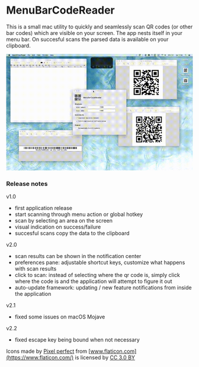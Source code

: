 # MenuBarCodeReader

This is a small mac utility to quickly and seamlessly scan QR codes (or other bar codes) which are visible on your screen. The app nests itself in your menu bar. On succesful scans the parsed data is available on your clipboard.


![Demo](demo.gif)


### Release notes

v1.0
- first application release
- start scanning through menu action or global hotkey
- scan by selecting an area on the screen
- visual indication on success/failure
- succesful scans copy the data to the clipboard

v2.0
- scan results can be shown in the notification center
- preferences pane: adjustable shortcut keys, customize what happens with scan results
- click to scan: instead of selecting where the qr code is, simply click where the code is and the application will attempt to figure it out
- auto-update framework: updating / new feature notifications from inside the application

v2.1
- fixed some issues on macOS Mojave

v2.2
- fixed escape key being bound when not necessary



Icons made by [Pixel perfect](https://www.flaticon.com/authors/pixel-perfect) from [www.flaticon.com](https://www.flaticon.com/) is licensed by [CC 3.0 BY](http://creativecommons.org/licenses/by/3.0/)